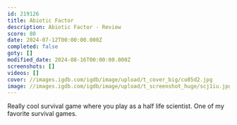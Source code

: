 ```yaml
---
id: 219126
title: Abiotic Factor
description: Abiotic Factor - Review
score: 80
date: 2024-07-12T00:00:00.000Z
completed: false
goty: []
modified_date: 2024-08-16T00:00:00.000Z
screenshots: []
videos: []
cover: //images.igdb.com/igdb/image/upload/t_cover_big/co85d2.jpg
image: //images.igdb.com/igdb/image/upload/t_screenshot_huge/scj1iu.jpg
---
```

Really cool survival game where you play as a half life scientist. One of my favorite survival games.